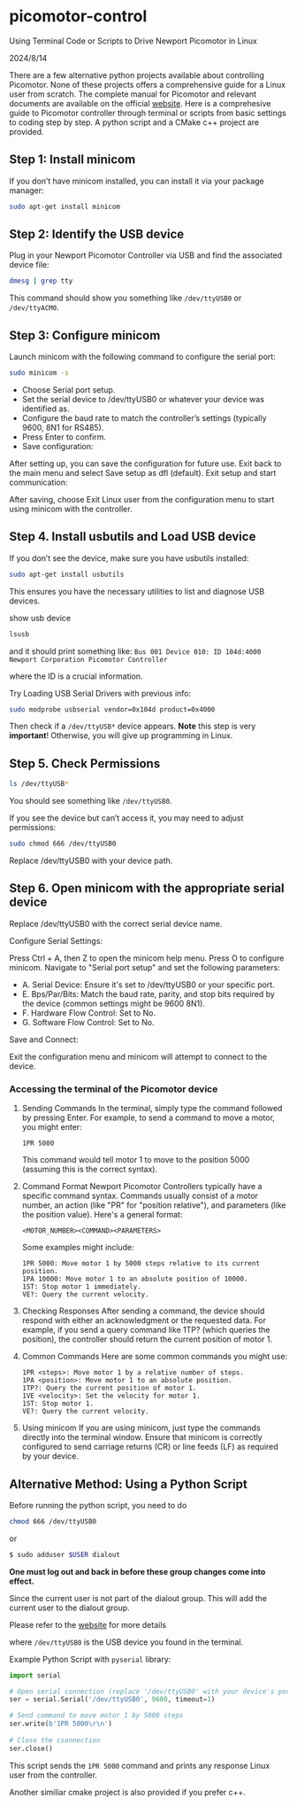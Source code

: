 # picomotor-control

Using Terminal Code or Scripts to Drive Newport Picomotor in Linux

2024/8/14

There are a few alternative python projects available about controlling Picomotor. None of these projects offers a comprehensive guide for a Linux user from scratch. The complete manual for Picomotor and relevant documents are available on the official [website](https://www.newport.com/f/open-loop-picomotor-motion-controller). Here is a comprehesive guide to Picomotor controller through terminal or scripts from basic settings to coding step by step. A python script and a CMake c++ project are provided.

## Step 1: Install minicom

If you don’t have minicom installed, you can install it via your package manager:

```bash
sudo apt-get install minicom
```

## Step 2: Identify the USB device

Plug in your Newport Picomotor Controller via USB and find the associated device file:

```bash
dmesg | grep tty
```

This command should show you something like `/dev/ttyUSB0` or `/dev/ttyACM0`.

## Step 3: Configure minicom

Launch minicom with the following command to configure the serial port:

```bash
sudo minicom -s
```

- Choose Serial port setup.
- Set the serial device to /dev/ttyUSB0 or whatever your device was identified as.
- Configure the baud rate to match the controller’s settings (typically 9600, 8N1 for RS485).
- Press Enter to confirm.
- Save configuration:

After setting up, you can save the configuration for future use.
Exit back to the main menu and select Save setup as dfl (default).
Exit setup and start communication:

After saving, choose Exit Linux user from the configuration menu to start using minicom with the controller.

## Step 4. Install usbutils and Load USB device

If you don’t see the device, make sure you have usbutils installed:

```bash
sudo apt-get install usbutils
```

This ensures you have the necessary utilities to list and diagnose USB devices.

show usb device
```bash
lsusb
```
and it should print something like:
`Bus 001 Device 010: ID 104d:4000 Newport Corporation Picomotor Controller`

where the ID is a crucial information.

Try Loading USB Serial Drivers with previous info:
```bash
sudo modprobe usbserial vendor=0x104d product=0x4000
```
Then check if a `/dev/ttyUSB*` device appears.
**Note** this step is very **important**! Otherwise, you will give up programming in Linux.


## Step 5. Check Permissions

```bash
ls /dev/ttyUSB*
```

You should see something like `/dev/ttyUSB0`. 

If you see the device but can’t access it, you may need to adjust permissions:

```bash
sudo chmod 666 /dev/ttyUSB0
```

Replace /dev/ttyUSB0 with your device path.

## Step 6. Open minicom with the appropriate serial device

Replace /dev/ttyUSB0 with the correct serial device name.

Configure Serial Settings:

Press Ctrl + A, then Z to open the minicom help menu.
Press O to configure minicom.
Navigate to "Serial port setup" and set the following parameters:

- A. Serial Device: Ensure it's set to /dev/ttyUSB0 or your specific port.
- E. Bps/Par/Bits: Match the baud rate, parity, and stop bits required by the device (common settings might be 9600 8N1).
- F. Hardware Flow Control: Set to No.
- G. Software Flow Control: Set to No.

Save and Connect:

Exit the configuration menu and minicom will attempt to connect to the device.

### Accessing the terminal of the Picomotor device

1. Sending Commands
    In the terminal, simply type the command followed by pressing Enter. For example, to send a command to move a motor, you might enter:
   
   ```plaintext
   1PR 5000
   ```
   
    This command would tell motor 1 to move to the position 5000 (assuming this is the correct syntax).

2. Command Format
    Newport Picomotor Controllers typically have a specific command syntax. Commands usually consist of a motor number, an action (like "PR" for "position relative"), and parameters (like the position value). Here's a general format:
   
   ```plaintext
   <MOTOR_NUMBER><COMMAND><PARAMETERS>
   ```
   
    Some examples might include:
   
   ```
   1PR 5000: Move motor 1 by 5000 steps relative to its current position.
   1PA 10000: Move motor 1 to an absolute position of 10000.
   1ST: Stop motor 1 immediately.
   VE?: Query the current velocity.
   ```

3. Checking Responses
    After sending a command, the device should respond with either an acknowledgment or the requested data. For example, if you send a query command like 1TP? (which queries the position), the controller should return the current position of motor 1.

4. Common Commands
    Here are some common commands you might use:
   
   ```
   1PR <steps>: Move motor 1 by a relative number of steps.
   1PA <position>: Move motor 1 to an absolute position.
   1TP?: Query the current position of motor 1.
   1VE <velocity>: Set the velocity for motor 1.
   1ST: Stop motor 1.
   VE?: Query the current velocity.
   ```

5. Using minicom
    If you are using minicom, just type the commands directly into the terminal window. Ensure that minicom is correctly configured to send carriage returns (CR) or line feeds (LF) as required by your device.

## Alternative Method: Using a Python Script
Before running the python script, you need to do

```bash
chmod 666 /dev/ttyUSB0
```

or 

```bash
$ sudo adduser $USER dialout
```
**One must log out and back in before these group changes come into effect.**

Since the current user is not part of the dialout group. This will add the current user to the dialout group.

Please refer to the [website](https://blog.mbedded.ninja/programming/operating-systems/linux/linux-serial-ports-using-c-cpp/) for more details

where `/dev/ttyUSB0` is the USB device you found in the terminal.

Example Python Script
with `pyserial` library:

```python
import serial

# Open serial connection (replace '/dev/ttyUSB0' with your device's port, baudrate = 9600 since RS485)
ser = serial.Serial('/dev/ttyUSB0', 9600, timeout=1) 

# Send command to move motor 1 by 5000 steps
ser.write(b'1PR 5000\r\n')
    
# Close the csonnection
ser.close() 
```

This script sends the `1PR 5000` command and prints any response Linux user from the controller.

Another similiar cmake project is also provided if you prefer c++. 
